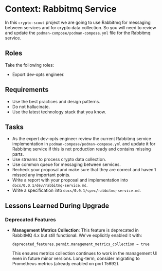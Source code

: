 # Context: Rabbitmq Service

In this `crypto-scout` project we are going to use Rabbitmq for messaging between services and for crypto data
collection. So you will need to review and update the `podman-compose/podman-compose.yml` file for the Rabbitmq service.

## Roles

Take the following roles:

- Export dev-opts engineer.

## Requirements

- Use the best practices and design patterns.
- Do not hallucinate.
- Use the latest technology stack that you know.

## Tasks

- As the expert dev-opts engineer review the current Rabbitmq service implementation in
  `podman-compose/podman-compose.yml` and update it for Rabbitmq service if this is not production ready and contains
  missing parts.
- Use streams to process crypto data collection.
- Use common queue for messaging between services.
- Recheck your proposal and make sure that they are correct and haven't missed any important points.
- Write a report with your proposal and implementation into `docs/0.0.1/dev/rabbitmq-service.md`.
- Write a specification into `docs/0.0.1/spec/rabbitmq-service.md`.

## Lessons Learned During Upgrade

### Deprecated Features

- **Management Metrics Collection**: This feature is deprecated in RabbitMQ 4.x but still functional. We've explicitly
  enabled it with:
  ```
  deprecated_features.permit.management_metrics_collection = true
  ```
  This ensures metrics collection continues to work in the management UI even in future minor versions. Long-term,
  consider migrating to Prometheus metrics (already enabled on port 15692).